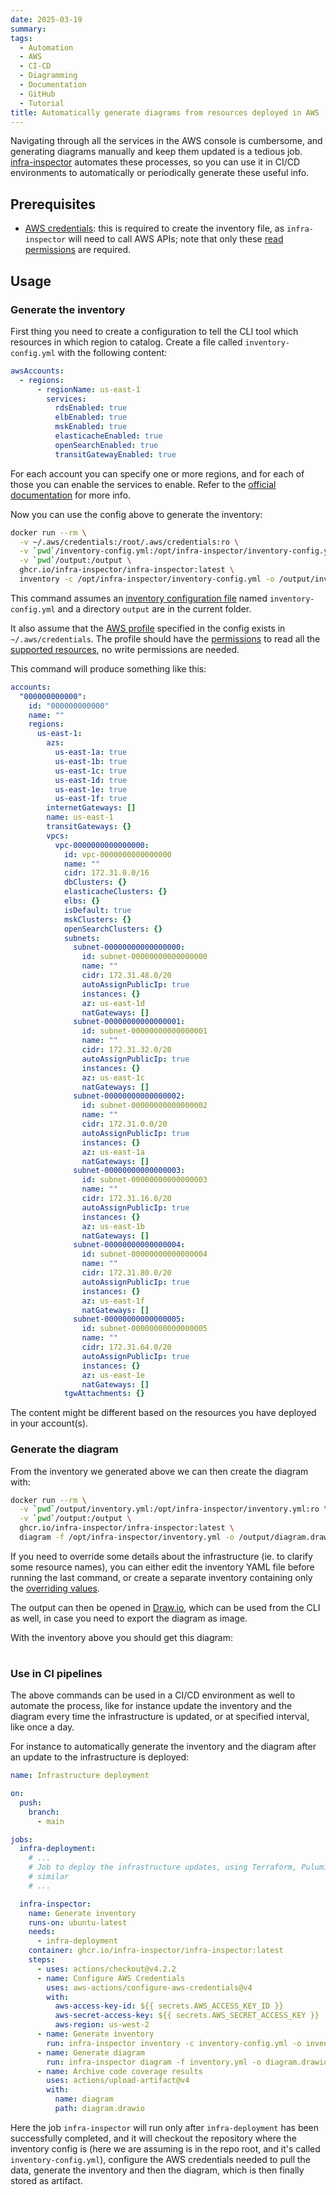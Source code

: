 ```yaml
---
date: 2025-03-19
summary:
tags:
  - Automation
  - AWS
  - CI-CD
  - Diagramming
  - Documentation
  - GitHub
  - Tutorial
title: Automatically generate diagrams from resources deployed in AWS
---
```


Navigating through all the services in the AWS console is cumbersome, and
generating diagrams manually and keep them updated is a tedious job.
[infra-inspector](https://infra-inspector.github.io/) automates these processes,
so you can use it in CI/CD environments to automatically or periodically
generate these useful info.

<!--more-->

## Prerequisites

* [AWS credentials](https://docs.aws.amazon.com/cli/latest/userguide/cli-configure-files.html):
  this is required to create the inventory file, as `infra-inspector` will need
  to call AWS APIs; note that only these
  [read permissions](https://infra-inspector.github.io/reference/configuration/aws-permissions/)
  are required.

## Usage

### Generate the inventory

First thing you need to create a configuration to tell the CLI tool which
resources in which region to catalog. Create a file called
`inventory-config.yml` with the following content:

```yaml
awsAccounts:
  - regions:
      - regionName: us-east-1
        services:
          rdsEnabled: true
          elbEnabled: true
          mskEnabled: true
          elasticacheEnabled: true
          openSearchEnabled: true
          transitGatewayEnabled: true
```

For each account you can specify one or more regions, and for each of those you
can enable the services to enable. Refer to the
[official documentation](https://infra-inspector.github.io/reference/configuration/inventory/)
for more info.

Now you can use the config above to generate the inventory:

```bash
docker run --rm \
  -v ~/.aws/credentials:/root/.aws/credentials:ro \
  -v `pwd`/inventory-config.yml:/opt/infra-inspector/inventory-config.yml:ro \
  -v `pwd`/output:/output \
  ghcr.io/infra-inspector/infra-inspector:latest \
  inventory -c /opt/infra-inspector/inventory-config.yml -o /output/inventory.yml
```

This command assumes an
[inventory configuration file](../reference/configuration/inventory.md) named
`inventory-config.yml` and a directory `output` are in the current folder.

It also assume that the
[AWS profile](https://docs.aws.amazon.com/cli/latest/userguide/cli-configure-files.html)
specified in the config exists in `~/.aws/credentials`. The profile should have
the [permissions](../reference/configuration/aws-permissions.md) to read all the
[supported resources](../reference/supported_resources.md), no write permissions
are needed.

This command will produce something like this:

```yaml
accounts:
  "000000000000":
    id: "000000000000"
    name: ""
    regions:
      us-east-1:
        azs:
          us-east-1a: true
          us-east-1b: true
          us-east-1c: true
          us-east-1d: true
          us-east-1e: true
          us-east-1f: true
        internetGateways: []
        name: us-east-1
        transitGateways: {}
        vpcs:
          vpc-0000000000000000:
            id: vpc-0000000000000000
            name: ""
            cidr: 172.31.0.0/16
            dbClusters: {}
            elasticacheClusters: {}
            elbs: {}
            isDefault: true
            mskClusters: {}
            openSearchClusters: {}
            subnets:
              subnet-00000000000000000:
                id: subnet-00000000000000000
                name: ""
                cidr: 172.31.48.0/20
                autoAssignPublicIp: true
                instances: {}
                az: us-east-1d
                natGateways: []
              subnet-00000000000000001:
                id: subnet-00000000000000001
                name: ""
                cidr: 172.31.32.0/20
                autoAssignPublicIp: true
                instances: {}
                az: us-east-1c
                natGateways: []
              subnet-00000000000000002:
                id: subnet-00000000000000002
                name: ""
                cidr: 172.31.0.0/20
                autoAssignPublicIp: true
                instances: {}
                az: us-east-1a
                natGateways: []
              subnet-00000000000000003:
                id: subnet-00000000000000003
                name: ""
                cidr: 172.31.16.0/20
                autoAssignPublicIp: true
                instances: {}
                az: us-east-1b
                natGateways: []
              subnet-00000000000000004:
                id: subnet-00000000000000004
                name: ""
                cidr: 172.31.80.0/20
                autoAssignPublicIp: true
                instances: {}
                az: us-east-1f
                natGateways: []
              subnet-00000000000000005:
                id: subnet-00000000000000005
                name: ""
                cidr: 172.31.64.0/20
                autoAssignPublicIp: true
                instances: {}
                az: us-east-1e
                natGateways: []
            tgwAttachments: {}
```

The content might be different based on the resources you have deployed in your
account(s).

### Generate the diagram

From the inventory we generated above we can then create the diagram with:

```bash
docker run --rm \
  -v `pwd`/output/inventory.yml:/opt/infra-inspector/inventory.yml:ro \
  -v `pwd`/output:/output \
  ghcr.io/infra-inspector/infra-inspector:latest \
  diagram -f /opt/infra-inspector/inventory.yml -o /output/diagram.drawio
```

If you need to override some details about the infrastructure (ie. to clarify
some resource names), you can either edit the inventory YAML file before running
the last command, or create a separate inventory containing only the
[overriding values](https://infra-inspector.github.io/guides/properties_override/).

The output can then be opened in [Draw.io](https://www.drawio.com/), which can
be used from the CLI as well, in case you need to export the diagram as image.

With the inventory above you should get this diagram:

<!-- draw.io diagram -->
<div class="mxgraph" style="max-width:100%;border:1px solid transparent;" data-mxgraph="{&quot;highlight&quot;:&quot;#0000ff&quot;,&quot;nav&quot;:true,&quot;resize&quot;:true,&quot;toolbar&quot;:&quot;zoom layers tags lightbox&quot;,&quot;edit&quot;:&quot;_blank&quot;,&quot;xml&quot;:&quot;&lt;mxfile&gt;&lt;diagram id=\&quot;aws\&quot; name=\&quot;AWS\&quot;&gt;&lt;mxGraphModel dx=\&quot;1216\&quot; dy=\&quot;1024\&quot; grid=\&quot;1\&quot; gridSize=\&quot;10\&quot; guides=\&quot;1\&quot; tooltips=\&quot;1\&quot; connect=\&quot;1\&quot; arrows=\&quot;1\&quot; fold=\&quot;1\&quot; page=\&quot;1\&quot; pageScale=\&quot;1\&quot; pageWidth=\&quot;1169\&quot; pageHeight=\&quot;827\&quot; background=\&quot;#2A2A2A\&quot; math=\&quot;0\&quot; shadow=\&quot;0\&quot;&gt;&lt;root&gt;&lt;mxCell id=\&quot;root\&quot;/&gt;&lt;mxCell id=\&quot;regions-wrapper\&quot; value=\&quot;Regions\&quot; parent=\&quot;root\&quot;&gt;&lt;mxGeometry x=\&quot;40\&quot; y=\&quot;20\&quot; as=\&quot;geometry\&quot;/&gt;&lt;/mxCell&gt;&lt;mxCell id=\&quot;us-east-1\&quot; value=\&quot;us-east-1\&quot; style=\&quot;points=[[0,0],[0.25,0],[0.5,0],[0.75,0],[1,0],[1,0.25],[1,0.5],[1,0.75],[1,1],[0.75,1],[0.5,1],[0.25,1],[0,1],[0,0.75],[0,0.5],[0,0.25]];outlineConnect=0;gradientColor=none;html=1;fontSize=12;fontStyle=0;container=1;pointerEvents=0;collapsible=0;recursiveResize=0;shape=mxgraph.aws4.group;grIcon=mxgraph.aws4.group_region;strokeColor=#147EBA;fillColor=none;verticalAlign=top;align=left;spacingLeft=30;fontColor=#147EBA;dashed=1;\&quot; parent=\&quot;regions-wrapper\&quot; vertex=\&quot;1\&quot;&gt;&lt;mxGeometry width=\&quot;1980\&quot; height=\&quot;300\&quot; as=\&quot;geometry\&quot;/&gt;&lt;/mxCell&gt;&lt;mxCell id=\&quot;us-east-1a\&quot; value=\&quot;us-east-1a\&quot; style=\&quot;sketch=0;outlineConnect=0;gradientColor=none;html=1;fontSize=12;fontStyle=0;shape=mxgraph.aws4.group;grIcon=mxgraph.aws4.group_availability_zone;strokeColor=#E8E8E8;fillColor=none;verticalAlign=top;align=left;spacingLeft=30;fontColor=#E8E8E8;dashed=1;\&quot; parent=\&quot;us-east-1\&quot; vertex=\&quot;1\&quot;&gt;&lt;mxGeometry x=\&quot;40\&quot; y=\&quot;40\&quot; width=\&quot;300\&quot; height=\&quot;240\&quot; as=\&quot;geometry\&quot;/&gt;&lt;/mxCell&gt;&lt;mxCell id=\&quot;us-east-1b\&quot; value=\&quot;us-east-1b\&quot; style=\&quot;sketch=0;outlineConnect=0;gradientColor=none;html=1;fontSize=12;fontStyle=0;shape=mxgraph.aws4.group;grIcon=mxgraph.aws4.group_availability_zone;strokeColor=#E8E8E8;fillColor=none;verticalAlign=top;align=left;spacingLeft=30;fontColor=#E8E8E8;dashed=1;\&quot; parent=\&quot;us-east-1\&quot; vertex=\&quot;1\&quot;&gt;&lt;mxGeometry x=\&quot;360\&quot; y=\&quot;40\&quot; width=\&quot;300\&quot; height=\&quot;240\&quot; as=\&quot;geometry\&quot;/&gt;&lt;/mxCell&gt;&lt;mxCell id=\&quot;us-east-1c\&quot; value=\&quot;us-east-1c\&quot; style=\&quot;sketch=0;outlineConnect=0;gradientColor=none;html=1;fontSize=12;fontStyle=0;shape=mxgraph.aws4.group;grIcon=mxgraph.aws4.group_availability_zone;strokeColor=#E8E8E8;fillColor=none;verticalAlign=top;align=left;spacingLeft=30;fontColor=#E8E8E8;dashed=1;\&quot; parent=\&quot;us-east-1\&quot; vertex=\&quot;1\&quot;&gt;&lt;mxGeometry x=\&quot;680\&quot; y=\&quot;40\&quot; width=\&quot;300\&quot; height=\&quot;240\&quot; as=\&quot;geometry\&quot;/&gt;&lt;/mxCell&gt;&lt;mxCell id=\&quot;us-east-1d\&quot; value=\&quot;us-east-1d\&quot; style=\&quot;sketch=0;outlineConnect=0;gradientColor=none;html=1;fontSize=12;fontStyle=0;shape=mxgraph.aws4.group;grIcon=mxgraph.aws4.group_availability_zone;strokeColor=#E8E8E8;fillColor=none;verticalAlign=top;align=left;spacingLeft=30;fontColor=#E8E8E8;dashed=1;\&quot; parent=\&quot;us-east-1\&quot; vertex=\&quot;1\&quot;&gt;&lt;mxGeometry x=\&quot;1000\&quot; y=\&quot;40\&quot; width=\&quot;300\&quot; height=\&quot;240\&quot; as=\&quot;geometry\&quot;/&gt;&lt;/mxCell&gt;&lt;mxCell id=\&quot;us-east-1e\&quot; value=\&quot;us-east-1e\&quot; style=\&quot;sketch=0;outlineConnect=0;gradientColor=none;html=1;fontSize=12;fontStyle=0;shape=mxgraph.aws4.group;grIcon=mxgraph.aws4.group_availability_zone;strokeColor=#E8E8E8;fillColor=none;verticalAlign=top;align=left;spacingLeft=30;fontColor=#E8E8E8;dashed=1;\&quot; parent=\&quot;us-east-1\&quot; vertex=\&quot;1\&quot;&gt;&lt;mxGeometry x=\&quot;1320\&quot; y=\&quot;40\&quot; width=\&quot;300\&quot; height=\&quot;240\&quot; as=\&quot;geometry\&quot;/&gt;&lt;/mxCell&gt;&lt;mxCell id=\&quot;us-east-1f\&quot; value=\&quot;us-east-1f\&quot; style=\&quot;sketch=0;outlineConnect=0;gradientColor=none;html=1;fontSize=12;fontStyle=0;shape=mxgraph.aws4.group;grIcon=mxgraph.aws4.group_availability_zone;strokeColor=#E8E8E8;fillColor=none;verticalAlign=top;align=left;spacingLeft=30;fontColor=#E8E8E8;dashed=1;\&quot; parent=\&quot;us-east-1\&quot; vertex=\&quot;1\&quot;&gt;&lt;mxGeometry x=\&quot;1640\&quot; y=\&quot;40\&quot; width=\&quot;300\&quot; height=\&quot;240\&quot; as=\&quot;geometry\&quot;/&gt;&lt;/mxCell&gt;&lt;mxCell id=\&quot;accounts-wrapper\&quot; value=\&quot;Accounts\&quot; parent=\&quot;root\&quot;&gt;&lt;mxGeometry x=\&quot;20\&quot; y=\&quot;100\&quot; width=\&quot;2040\&quot; height=\&quot;200\&quot; as=\&quot;geometry\&quot;/&gt;&lt;/mxCell&gt;&lt;mxCell id=\&quot;000000000000\&quot; value=\&quot;000000000000\&quot; style=\&quot;sketch=0;outlineConnect=0;gradientColor=none;html=1;fontSize=12;fontStyle=0;shape=mxgraph.aws4.group;grIcon=mxgraph.aws4.group_aws_cloud;strokeColor=#AAB7B8;fillColor=none;verticalAlign=top;align=left;spacingLeft=30;fontColor=#AAB7B8;dashed=0;\&quot; parent=\&quot;accounts-wrapper\&quot; vertex=\&quot;1\&quot;&gt;&lt;mxGeometry width=\&quot;2020\&quot; height=\&quot;180\&quot; as=\&quot;geometry\&quot;/&gt;&lt;/mxCell&gt;&lt;mxCell id=\&quot;vpc-0000000000000000\&quot; value=\&quot;vpc-0000000000000000 - 172.31.0.0/16\&quot; style=\&quot;points=[[0,0],[0.25,0],[0.5,0],[0.75,0],[1,0],[1,0.25],[1,0.5],[1,0.75],[1,1],[0.75,1],[0.5,1],[0.25,1],[0,1],[0,0.75],[0,0.5],[0,0.25]];outlineConnect=0;gradientColor=none;html=1;fontSize=12;fontStyle=0;container=1;pointerEvents=0;collapsible=0;recursiveResize=0;shape=mxgraph.aws4.group;grIcon=mxgraph.aws4.group_vpc;strokeColor=#248814;fillColor=none;verticalAlign=top;align=left;spacingLeft=30;fontColor=#AAB7B8;dashed=0;\&quot; parent=\&quot;000000000000\&quot; vertex=\&quot;1\&quot;&gt;&lt;mxGeometry x=\&quot;40\&quot; y=\&quot;40\&quot; width=\&quot;1940\&quot; height=\&quot;120\&quot; as=\&quot;geometry\&quot;/&gt;&lt;/mxCell&gt;&lt;mxCell id=\&quot;subnet-00000000000000002\&quot; value=\&quot;subnet-00000000000000002&amp;lt;br&amp;gt;172.31.0.0/20\&quot; style=\&quot;points=[[0,0],[0.25,0],[0.5,0],[0.75,0],[1,0],[1,0.25],[1,0.5],[1,0.75],[1,1],[0.75,1],[0.5,1],[0.25,1],[0,1],[0,0.75],[0,0.5],[0,0.25]];outlineConnect=0;gradientColor=none;html=1;fontSize=12;fontStyle=0;container=1;pointerEvents=0;collapsible=0;recursiveResize=0;shape=mxgraph.aws4.group;grIcon=mxgraph.aws4.group_security_group;grStroke=0;verticalAlign=top;align=left;spacingLeft=30;dashed=0;strokeColor=#248814;fillColor=#E9F3E6;fontColor=#248814;\&quot; parent=\&quot;vpc-0000000000000000\&quot; vertex=\&quot;1\&quot;&gt;&lt;mxGeometry x=\&quot;40\&quot; y=\&quot;40\&quot; width=\&quot;260\&quot; height=\&quot;60\&quot; as=\&quot;geometry\&quot;/&gt;&lt;/mxCell&gt;&lt;mxCell id=\&quot;subnet-00000000000000003\&quot; value=\&quot;subnet-00000000000000003&amp;lt;br&amp;gt;172.31.16.0/20\&quot; style=\&quot;points=[[0,0],[0.25,0],[0.5,0],[0.75,0],[1,0],[1,0.25],[1,0.5],[1,0.75],[1,1],[0.75,1],[0.5,1],[0.25,1],[0,1],[0,0.75],[0,0.5],[0,0.25]];outlineConnect=0;gradientColor=none;html=1;fontSize=12;fontStyle=0;container=1;pointerEvents=0;collapsible=0;recursiveResize=0;shape=mxgraph.aws4.group;grIcon=mxgraph.aws4.group_security_group;grStroke=0;verticalAlign=top;align=left;spacingLeft=30;dashed=0;strokeColor=#248814;fillColor=#E9F3E6;fontColor=#248814;\&quot; parent=\&quot;vpc-0000000000000000\&quot; vertex=\&quot;1\&quot;&gt;&lt;mxGeometry x=\&quot;360\&quot; y=\&quot;40\&quot; width=\&quot;260\&quot; height=\&quot;60\&quot; as=\&quot;geometry\&quot;/&gt;&lt;/mxCell&gt;&lt;mxCell id=\&quot;subnet-00000000000000001\&quot; value=\&quot;subnet-00000000000000001&amp;lt;br&amp;gt;172.31.32.0/20\&quot; style=\&quot;points=[[0,0],[0.25,0],[0.5,0],[0.75,0],[1,0],[1,0.25],[1,0.5],[1,0.75],[1,1],[0.75,1],[0.5,1],[0.25,1],[0,1],[0,0.75],[0,0.5],[0,0.25]];outlineConnect=0;gradientColor=none;html=1;fontSize=12;fontStyle=0;container=1;pointerEvents=0;collapsible=0;recursiveResize=0;shape=mxgraph.aws4.group;grIcon=mxgraph.aws4.group_security_group;grStroke=0;verticalAlign=top;align=left;spacingLeft=30;dashed=0;strokeColor=#248814;fillColor=#E9F3E6;fontColor=#248814;\&quot; parent=\&quot;vpc-0000000000000000\&quot; vertex=\&quot;1\&quot;&gt;&lt;mxGeometry x=\&quot;680\&quot; y=\&quot;40\&quot; width=\&quot;260\&quot; height=\&quot;60\&quot; as=\&quot;geometry\&quot;/&gt;&lt;/mxCell&gt;&lt;mxCell id=\&quot;subnet-00000000000000000\&quot; value=\&quot;subnet-00000000000000000&amp;lt;br&amp;gt;172.31.48.0/20\&quot; style=\&quot;points=[[0,0],[0.25,0],[0.5,0],[0.75,0],[1,0],[1,0.25],[1,0.5],[1,0.75],[1,1],[0.75,1],[0.5,1],[0.25,1],[0,1],[0,0.75],[0,0.5],[0,0.25]];outlineConnect=0;gradientColor=none;html=1;fontSize=12;fontStyle=0;container=1;pointerEvents=0;collapsible=0;recursiveResize=0;shape=mxgraph.aws4.group;grIcon=mxgraph.aws4.group_security_group;grStroke=0;verticalAlign=top;align=left;spacingLeft=30;dashed=0;strokeColor=#248814;fillColor=#E9F3E6;fontColor=#248814;\&quot; parent=\&quot;vpc-0000000000000000\&quot; vertex=\&quot;1\&quot;&gt;&lt;mxGeometry x=\&quot;1000\&quot; y=\&quot;40\&quot; width=\&quot;260\&quot; height=\&quot;60\&quot; as=\&quot;geometry\&quot;/&gt;&lt;/mxCell&gt;&lt;mxCell id=\&quot;subnet-00000000000000005\&quot; value=\&quot;subnet-00000000000000005&amp;lt;br&amp;gt;172.31.64.0/20\&quot; style=\&quot;points=[[0,0],[0.25,0],[0.5,0],[0.75,0],[1,0],[1,0.25],[1,0.5],[1,0.75],[1,1],[0.75,1],[0.5,1],[0.25,1],[0,1],[0,0.75],[0,0.5],[0,0.25]];outlineConnect=0;gradientColor=none;html=1;fontSize=12;fontStyle=0;container=1;pointerEvents=0;collapsible=0;recursiveResize=0;shape=mxgraph.aws4.group;grIcon=mxgraph.aws4.group_security_group;grStroke=0;verticalAlign=top;align=left;spacingLeft=30;dashed=0;strokeColor=#248814;fillColor=#E9F3E6;fontColor=#248814;\&quot; parent=\&quot;vpc-0000000000000000\&quot; vertex=\&quot;1\&quot;&gt;&lt;mxGeometry x=\&quot;1320\&quot; y=\&quot;40\&quot; width=\&quot;260\&quot; height=\&quot;60\&quot; as=\&quot;geometry\&quot;/&gt;&lt;/mxCell&gt;&lt;mxCell id=\&quot;subnet-00000000000000004\&quot; value=\&quot;subnet-00000000000000004&amp;lt;br&amp;gt;172.31.80.0/20\&quot; style=\&quot;points=[[0,0],[0.25,0],[0.5,0],[0.75,0],[1,0],[1,0.25],[1,0.5],[1,0.75],[1,1],[0.75,1],[0.5,1],[0.25,1],[0,1],[0,0.75],[0,0.5],[0,0.25]];outlineConnect=0;gradientColor=none;html=1;fontSize=12;fontStyle=0;container=1;pointerEvents=0;collapsible=0;recursiveResize=0;shape=mxgraph.aws4.group;grIcon=mxgraph.aws4.group_security_group;grStroke=0;verticalAlign=top;align=left;spacingLeft=30;dashed=0;strokeColor=#248814;fillColor=#E9F3E6;fontColor=#248814;\&quot; parent=\&quot;vpc-0000000000000000\&quot; vertex=\&quot;1\&quot;&gt;&lt;mxGeometry x=\&quot;1640\&quot; y=\&quot;40\&quot; width=\&quot;260\&quot; height=\&quot;60\&quot; as=\&quot;geometry\&quot;/&gt;&lt;/mxCell&gt;&lt;mxCell id=\&quot;000000000000-gw-wrapper\&quot; value=\&quot;\&quot; parent=\&quot;000000000000\&quot;&gt;&lt;mxGeometry x=\&quot;1830\&quot; width=\&quot;220\&quot; height=\&quot;30\&quot; as=\&quot;geometry\&quot;/&gt;&lt;/mxCell&gt;&lt;/root&gt;&lt;/mxGraphModel&gt;&lt;/diagram&gt;&lt;/mxfile&gt;&quot;}"></div>
<script type="text/javascript" src="https://viewer.diagrams.net/js/viewer-static.min.js"></script>

### Use in CI pipelines

The above commands can be used in a CI/CD environment as well to automate the
process, like for instance update the inventory and the diagram every time the
infrastructure is updated, or at specified interval, like once a day.

For instance to automatically generate the inventory and the diagram after an
update to the infrastructure is deployed:

```yaml
name: Infrastructure deployment

on:
  push:
    branch:
      - main

jobs:
  infra-deployment:
    # ...
    # Job to deploy the infrastructure updates, using Terraform, Pulumi or
    # similar
    # ...

  infra-inspector:
    name: Generate inventory
    runs-on: ubuntu-latest
    needs:
      - infra-deployment
    container: ghcr.io/infra-inspector/infra-inspector:latest
    steps:
      - uses: actions/checkout@v4.2.2
      - name: Configure AWS Credentials
        uses: aws-actions/configure-aws-credentials@v4
        with:
          aws-access-key-id: ${{ secrets.AWS_ACCESS_KEY_ID }}
          aws-secret-access-key: ${{ secrets.AWS_SECRET_ACCESS_KEY }}
          aws-region: us-west-2
      - name: Generate inventory
        run: infra-inspector inventory -c inventory-config.yml -o inventory.yml
      - name: Generate diagram
        run: infra-inspector diagram -f inventory.yml -o diagram.drawio
      - name: Archive code coverage results
        uses: actions/upload-artifact@v4
        with:
          name: diagram
          path: diagram.drawio
```

Here the job `infra-inspector` will run only after `infra-deployment` has been
successfully completed, and it will checkout the repository where the inventory
config is (here we are assuming is in the repo root, and it's called
`inventory-config.yml`), configure the AWS credentials needed to pull the data,
generate the inventory and then the diagram, which is then finally stored
as artifact.
